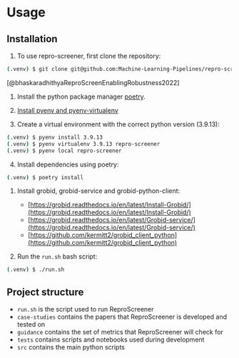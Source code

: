# Usage

## Installation

1. To use repro-screener, first clone the repository:

``` sh
(.venv) $ git clone git@github.com:Machine-Learning-Pipelines/repro-screener.git
```

[@bhaskaradhithyaReproScreenEnablingRobustness2022]

1. Install the python package manager [poetry](https://python-poetry.org/docs/#installing-with-the-official-installer).

2. [Install pyenv and pyenv-virtualenv](https://github.com/pyenv/pyenv)

3. Create a virtual environment with the correct python version (3.9.13):

```  sh
(.venv) $ pyenv install 3.9.13
(.venv) $ pyenv virtualenv 3.9.13 repro-screener
(.venv) $ pyenv local repro-screener
```

4. Install dependencies using poetry:

``` sh
(.venv) $ poetry install
```

1. Install grobid, grobid-service and grobid-python-client:

    - [https://grobid.readthedocs.io/en/latest/Install-Grobid/](https://grobid.readthedocs.io/en/latest/Install-Grobid/)
    - [https://grobid.readthedocs.io/en/latest/Grobid-service/](https://grobid.readthedocs.io/en/latest/Grobid-service/)
    - [https://github.com/kermitt2/grobid_client_python](https://github.com/kermitt2/grobid_client_python)

2. Run the `run.sh` bash script:

``` sh
(.venv) $ ./run.sh
```

## Project structure

- `run.sh` is the script used to run ReproScreener
- `case-studies` contains the papers that ReproScreener is developed and tested on
- `guidance` contains the set of metrics that ReproScreener will check for
- `tests` contains scripts and notebooks used during development
- `src` contains the main python scripts
